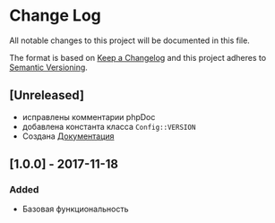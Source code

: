 # Change Log
All notable changes to this project will be documented in this file.

The format is based on [Keep a Changelog](http://keepachangelog.com/)
and this project adheres to [Semantic Versioning](http://semver.org/).

## [Unreleased]
- исправлены комментарии phpDoc
- добавлена константа класса ``` Config::VERSION ```
- Создана [Документация](docs/index.md)


## [1.0.0] - 2017-11-18
### Added

- Базовая функциональность